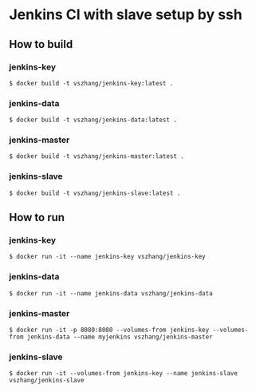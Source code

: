 # Jenkins CI with slave setup by ssh

## How to build
### jenkins-key
    $ docker build -t vszhang/jenkins-key:latest . 

### jenkins-data
    $ docker build -t vszhang/jenkins-data:latest .

### jenkins-master
    $ docker build -t vszhang/jenkins-master:latest .

### jenkins-slave
    $ docker build -t vszhang/jenkins-slave:latest .

## How to run
### jenkins-key
    $ docker run -it --name jenkins-key vszhang/jenkins-key

### jenkins-data
    $ docker run -it --name jenkins-data vszhang/jenkins-data

### jenkins-master
    $ docker run -it -p 8080:8080 --volumes-from jenkins-key --volumes-from jenkins-data --name myjenkins vszhang/jenkins-master

### jenkins-slave
    $ docker run -it --volumes-from jenkins-key --name jenkins-slave vszhang/jenkins-slave
